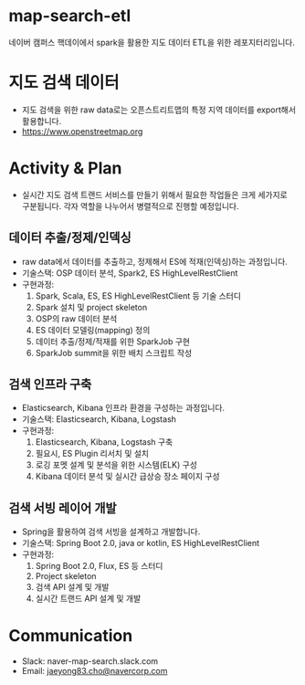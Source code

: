 # map-search-etl
네이버 캠퍼스 핵데이에서 spark을 활용한 지도 데이터 ETL을 위한 레포지터리입니다.

# 지도 검색 데이터
- 지도 검색을 위한 raw data로는 오픈스트리트맵의 특정 지역 데이터를 export해서 활용합니다. 
- https://www.openstreetmap.org

# Activity & Plan
- 실시간 지도 검색 트랜드 서비스를 만들기 위해서 필요한 작업들은 크게 세가지로 구분됩니다. 각자 역할을 나누어서 병렬적으로 진행할 예정입니다.

## 데이터 추출/정제/인덱싱
- raw data에서 데이터를 추출하고, 정제해서 ES에 적재(인덱싱)하는 과정입니다.
- 기술스택: OSP 데이터 분석, Spark2, ES HighLevelRestClient
- 구현과정:
  1. Spark, Scala, ES, ES HighLevelRestClient 등 기술 스터디
  2. Spark 설치 및 project skeleton
  3. OSP의 raw 데이터 분석
  4. ES 데이터 모델링(mapping) 정의
  5. 데이터 추출/정제/적재를 위한 SparkJob 구현
  6. SparkJob summit을 위한 배치 스크립트 작성

## 검색 인프라 구축
- Elasticsearch, Kibana 인프라 환경을 구성하는 과정입니다.
- 기술스택: Elasticsearch, Kibana, Logstash
- 구현과정: 
  1. Elasticsearch, Kibana, Logstash 구축
  2. 필요시, ES Plugin 리서치 및 설치
  3. 로깅 포멧 설계 및 분석을 위한 시스템(ELK) 구성
  4. Kibana 데이터 분석 및 실시간 급상승 장소 페이지 구성
  
## 검색 서빙 레이어 개발
- Spring을 활용하여 검색 서빙을 설계하고 개발합니다. 
- 기술스택: Spring Boot 2.0, java or kotlin, ES HighLevelRestClient
- 구현과정: 
  1. Spring Boot 2.0, Flux, ES 등 스터디
  2. Project skeleton
  3. 검색 API 설계 및 개발
  4. 실시간 트랜드 API 설계 및 개발

# Communication
* Slack: naver-map-search.slack.com
* Email: jaeyong83.cho@navercorp.com
